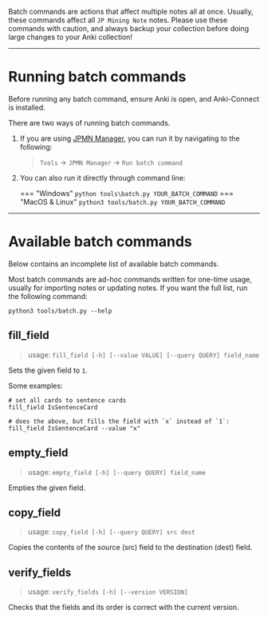 Batch commands are actions that affect multiple notes all at once.
Usually, these commands affect all `JP Mining Note` notes.
Please use these commands with caution, and always backup your collection
before doing large changes to your Anki collection!

---

# Running batch commands

Before running any batch command, ensure Anki is open, and Anki-Connect is installed.

There are two ways of running batch commands.

1. If you are using [JPMN Manager](https://github.com/Aquafina-water-bottle/jpmn-manager),
    you can run it by navigating to the following:

    > `Tools` →  `JPMN Manager` →  `Run batch command`

1. You can also run it directly through command line:

    === "Windows"
        ```
        python tools\batch.py YOUR_BATCH_COMMAND
        ```
    === "MacOS & Linux"
        ```
        python3 tools/batch.py YOUR_BATCH_COMMAND
        ```

---

# Available batch commands

Below contains an incomplete list of available batch commands.

Most batch commands are ad-hoc commands written for one-time usage,
usually for importing notes or updating notes.
If you want the full list, run the following command:
```
python3 tools/batch.py --help
```


## fill_field

> usage: `fill_field [-h] [--value VALUE] [--query QUERY] field_name`

Sets the given field to `1`.

Some examples:
```aconf
# set all cards to sentence cards
fill_field IsSentenceCard

# does the above, but fills the field with `x` instead of `1`:
fill_field IsSentenceCard --value "x"
```



## empty_field

> usage: `empty_field [-h] [--query QUERY] field_name`

Empties the given field.




## copy_field

> usage: `copy_field [-h] [--query QUERY] src dest`

Copies the contents of the source (src) field to the destination (dest) field.


## verify_fields

> usage: `verify_fields [-h] [--version VERSION]`

Checks that the fields and its order is correct
with the current version.


